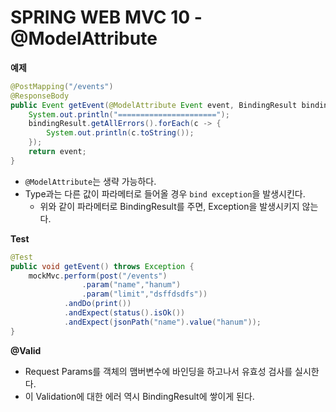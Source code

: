 # SPRING WEB MVC 10 - @ModelAttribute

**예제**

```java
@PostMapping("/events")
@ResponseBody
public Event getEvent(@ModelAttribute Event event, BindingResult bindingResult){
    System.out.println("======================");
    bindingResult.getAllErrors().forEach(c -> {
        System.out.println(c.toString());
    });
    return event;
}
```

* `@ModelAttribute`는 생략 가능하다.
* Type과는 다른 값이 파라메터로 들어올 경우 `bind exception`을 발생시킨다. 
  * 위와 같이 파라메터로 BindingResult를 주면, Exception을 발생시키지 않는다.



**Test**

```java
@Test
public void getEvent() throws Exception {
    mockMvc.perform(post("/events")
                .param("name","hanum")
                .param("limit","dsffdsdfs"))
            .andDo(print())
            .andExpect(status().isOk())
            .andExpect(jsonPath("name").value("hanum"));
}
```





**@Valid**

* Request Params를 객체의 맴버변수에 바인딩을 하고나서 유효성 검사를 실시한다.
* 이 Validation에 대한 에러 역시 BindingResult에 쌓이게 된다.
